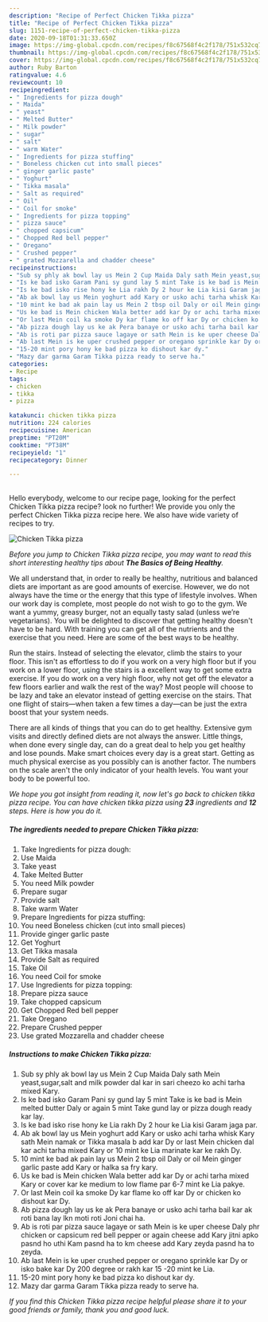 ```yaml
---
description: "Recipe of Perfect Chicken Tikka pizza"
title: "Recipe of Perfect Chicken Tikka pizza"
slug: 1151-recipe-of-perfect-chicken-tikka-pizza
date: 2020-09-18T01:31:33.650Z
image: https://img-global.cpcdn.com/recipes/f8c67568f4c2f178/751x532cq70/chicken-tikka-pizza-recipe-main-photo.jpg
thumbnail: https://img-global.cpcdn.com/recipes/f8c67568f4c2f178/751x532cq70/chicken-tikka-pizza-recipe-main-photo.jpg
cover: https://img-global.cpcdn.com/recipes/f8c67568f4c2f178/751x532cq70/chicken-tikka-pizza-recipe-main-photo.jpg
author: Ruby Barton
ratingvalue: 4.6
reviewcount: 10
recipeingredient:
- " Ingredients for pizza dough"
- " Maida"
- " yeast"
- " Melted Butter"
- " Milk powder"
- " sugar"
- " salt"
- " warm Water"
- " Ingredients for pizza stuffing"
- " Boneless chicken cut into small pieces"
- " ginger garlic paste"
- " Yoghurt"
- " Tikka masala"
- " Salt as required"
- " Oil"
- " Coil for smoke"
- " Ingredients for pizza topping"
- " pizza sauce"
- " chopped capsicum"
- " Chopped Red bell pepper"
- " Oregano"
- " Crushed pepper"
- " grated Mozzarella and chadder cheese"
recipeinstructions:
- "Sub sy phly ak bowl lay us Mein 2 Cup Maida Daly sath Mein yeast,sugar,salt and milk powder dal kar in sari cheezo ko achi tarha mixed Kary."
- "Is ke bad isko Garam Pani sy gund lay 5 mint Take is ke bad is Mein melted butter Daly or again 5 mint Take gund lay or pizza dough ready kar lay."
- "Is ke bad isko rise hony ke Lia rakh Dy 2 hour ke Lia kisi Garam jaga par."
- "Ab ak bowl lay us Mein yoghurt add Kary or usko achi tarha whisk Kary sath Mein namak or Tikka masala b add kar Dy or last Mein chicken dal kar achi tarha mixed Kary or 10 mint ke Lia marinate kar ke rakh Dy."
- "10 mint ke bad ak pain lay us Mein 2 tbsp oil Daly or oil Mein ginger garlic paste add Kary or halka sa fry kary."
- "Us ke bad is Mein chicken Wala better add kar Dy or achi tarha mixed Kary or cover kar ke medium to low flame par 6-7 mint ke Lia pakye."
- "Or last Mein coil ka smoke Dy kar flame ko off kar Dy or chicken ko dishout kar Dy."
- "Ab pizza dough lay us ke ak Pera banaye or usko achi tarha bail kar ak roti bana lay lkn moti roti Joni chai ha."
- "Ab is roti par pizza sauce lagaye or sath Mein is ke uper cheese Daly phr chicken or capsicum red bell pepper or again cheese add Kary jitni apko pasnd ho uthi Kam pasnd ha to km cheese add Kary zeyda pasnd ha to zeyda."
- "Ab last Mein is ke uper crushed pepper or oregano sprinkle kar Dy or isko bake kar Dy 200 degree or rakh kar 15 -20 mint ke Lia."
- "15-20 mint pory hony ke bad pizza ko dishout kar dy."
- "Mazy dar garma Garam Tikka pizza ready to serve ha."
categories:
- Recipe
tags:
- chicken
- tikka
- pizza

katakunci: chicken tikka pizza 
nutrition: 224 calories
recipecuisine: American
preptime: "PT20M"
cooktime: "PT38M"
recipeyield: "1"
recipecategory: Dinner

---
```

<br>
Hello everybody, welcome to our recipe page, looking for the perfect Chicken Tikka pizza recipe? look no further! We provide you only the perfect Chicken Tikka pizza recipe here. We also have wide variety of recipes to try.
<br>


![Chicken Tikka pizza](https://img-global.cpcdn.com/recipes/f8c67568f4c2f178/751x532cq70/chicken-tikka-pizza-recipe-main-photo.jpg)

<i>Before you jump to Chicken Tikka pizza recipe, you may want to read this short interesting healthy tips about <strong>The Basics of Being Healthy</strong>.</i>

We all understand that, in order to really be healthy, nutritious and balanced diets are important as are good amounts of exercise. However, we do not always have the time or the energy that this type of lifestyle involves. When our work day is complete, most people do not wish to go to the gym. We want a yummy, greasy burger, not an equally tasty salad (unless we’re vegetarians). You will be delighted to discover that getting healthy doesn't have to be hard. With training you can get all of the nutrients and the exercise that you need. Here are some of the best ways to be healthy.

Run the stairs. Instead of selecting the elevator, climb the stairs to your floor. This isn't as effortless to do if you work on a very high floor but if you work on a lower floor, using the stairs is a excellent way to get some extra exercise. If you do work on a very high floor, why not get off the elevator a few floors earlier and walk the rest of the way? Most people will choose to be lazy and take an elevator instead of getting exercise on the stairs. That one flight of stairs—when taken a few times a day—can be just the extra boost that your system needs. 

There are all kinds of things that you can do to get healthy. Extensive gym visits and directly defined diets are not always the answer. Little things, when done every single day, can do a great deal to help you get healthy and lose pounds. Make smart choices every day is a great start. Getting as much physical exercise as you possibly can is another factor. The numbers on the scale aren't the only indicator of your health levels. You want your body to be powerful too. 


<i>We hope you got insight from reading it, now let's go back to chicken tikka pizza recipe. You can have chicken tikka pizza using <strong>23</strong> ingredients and <strong>12</strong> steps. Here is how you do it.
</i>

##### The ingredients needed to prepare Chicken Tikka pizza:

1. Take  Ingredients for pizza dough:
1. Use  Maida
1. Take  yeast
1. Take  Melted Butter
1. You need  Milk powder
1. Prepare  sugar
1. Provide  salt
1. Take  warm Water
1. Prepare  Ingredients for pizza stuffing:
1. You need  Boneless chicken (cut into small pieces)
1. Provide  ginger garlic paste
1. Get  Yoghurt
1. Get  Tikka masala
1. Provide  Salt as required
1. Take  Oil
1. You need  Coil for smoke
1. Use  Ingredients for pizza topping:
1. Prepare  pizza sauce
1. Take  chopped capsicum
1. Get  Chopped Red bell pepper
1. Take  Oregano
1. Prepare  Crushed pepper
1. Use  grated Mozzarella and chadder cheese


##### Instructions to make Chicken Tikka pizza:

1. Sub sy phly ak bowl lay us Mein 2 Cup Maida Daly sath Mein yeast,sugar,salt and milk powder dal kar in sari cheezo ko achi tarha mixed Kary.
1. Is ke bad isko Garam Pani sy gund lay 5 mint Take is ke bad is Mein melted butter Daly or again 5 mint Take gund lay or pizza dough ready kar lay.
1. Is ke bad isko rise hony ke Lia rakh Dy 2 hour ke Lia kisi Garam jaga par.
1. Ab ak bowl lay us Mein yoghurt add Kary or usko achi tarha whisk Kary sath Mein namak or Tikka masala b add kar Dy or last Mein chicken dal kar achi tarha mixed Kary or 10 mint ke Lia marinate kar ke rakh Dy.
1. 10 mint ke bad ak pain lay us Mein 2 tbsp oil Daly or oil Mein ginger garlic paste add Kary or halka sa fry kary.
1. Us ke bad is Mein chicken Wala better add kar Dy or achi tarha mixed Kary or cover kar ke medium to low flame par 6-7 mint ke Lia pakye.
1. Or last Mein coil ka smoke Dy kar flame ko off kar Dy or chicken ko dishout kar Dy.
1. Ab pizza dough lay us ke ak Pera banaye or usko achi tarha bail kar ak roti bana lay lkn moti roti Joni chai ha.
1. Ab is roti par pizza sauce lagaye or sath Mein is ke uper cheese Daly phr chicken or capsicum red bell pepper or again cheese add Kary jitni apko pasnd ho uthi Kam pasnd ha to km cheese add Kary zeyda pasnd ha to zeyda.
1. Ab last Mein is ke uper crushed pepper or oregano sprinkle kar Dy or isko bake kar Dy 200 degree or rakh kar 15 -20 mint ke Lia.
1. 15-20 mint pory hony ke bad pizza ko dishout kar dy.
1. Mazy dar garma Garam Tikka pizza ready to serve ha.


<i>If you find this Chicken Tikka pizza recipe helpful please share it to your good friends or family, thank you and good luck.</i>
